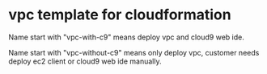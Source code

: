 # vpc template for cloudformation

Name start with "vpc-with-c9" means deploy vpc and cloud9 web ide.

Name start with "vpc-without-c9" means only deploy vpc, customer needs deploy ec2 client or cloud9 web ide manually.


